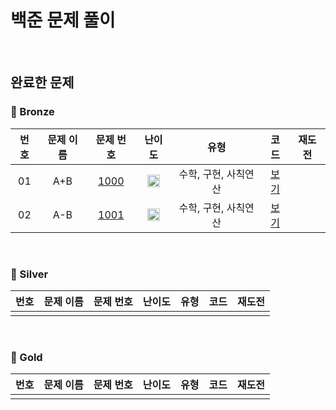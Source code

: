 # 백준 문제 풀이

<br>

## 완료한 문제

### 🥉 Bronze

| 번호 | 문제 이름 |                  문제 번호                   |                               난이도                                |         유형         |            코드             | 재도전 |
| :--: | :-------: | :------------------------------------------: | :-----------------------------------------------------------------: | :------------------: | :-------------------------: | :----: |
|  01  |    A+B    | [1000](https://www.acmicpc.net/problem/1000) | <img src="https://static.solved.ac/tier_small/1.svg" width="20px"/> | 수학, 구현, 사칙연산 | [보기](./Bronze/BOJ1000.js) |        |
|  02  |    A-B    | [1001](https://www.acmicpc.net/problem/1001) | <img src="https://static.solved.ac/tier_small/1.svg" width="20px"/> | 수학, 구현, 사칙연산 | [보기](./Bronze/BOJ1001.js) |        |

<br>

### 🥈 Silver

| 번호 | 문제 이름 | 문제 번호 | 난이도 | 유형 | 코드 | 재도전 |
| :--: | :-------: | :-------: | :----: | :--: | :--: | :----: |
|      |           |           |        |      |

<br>

### 🥇 Gold

| 번호 | 문제 이름 | 문제 번호 | 난이도 | 유형 | 코드 | 재도전 |
| :--: | :-------: | :-------: | :----: | :--: | :--: | :----: |
|      |           |           |        |      |

[도전신청]: https://img.shields.io/badge/-도전신청-fd9090
[도전완료]: https://img.shields.io/badge/-도전완료-86b4f9
[다른버전]: https://img.shields.io/badge/-다른버전-646eff
[Bronze5]: https://static.solved.ac/tier_small/1.svg
[Bronze4]: https://static.solved.ac/tier_small/2.svg
[Bronze3]: https://static.solved.ac/tier_small/3.svg
[Bronze2]: https://static.solved.ac/tier_small/4.svg
[Bronze1]: https://static.solved.ac/tier_small/5.svg
[Silver5]: https://static.solved.ac/tier_small/6.svg
[Silver4]: https://static.solved.ac/tier_small/7.svg
[Silver3]: https://static.solved.ac/tier_small/8.svg
[Silver2]: https://static.solved.ac/tier_small/9.svg
[Silver1]: https://static.solved.ac/tier_small/10.svg
[Gold5]: https://static.solved.ac/tier_small/11.svg
[Gold4]: https://static.solved.ac/tier_small/12.svg
[Gold3]: https://static.solved.ac/tier_small/13.svg
[Gold2]: https://static.solved.ac/tier_small/14.svg
[Gold1]: https://static.solved.ac/tier_small/15.svg

